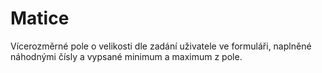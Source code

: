 # Matice
Vícerozměrné pole  o velikosti dle zadání uživatele ve formuláři, naplněné náhodnými čísly a  vypsané minimum a maximum z pole. 
